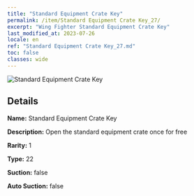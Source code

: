```yaml
---
title: "Standard Equipment Crate Key"
permalink: /item/Standard Equipment Crate Key_27/
excerpt: "Wing Fighter Standard Equipment Crate Key"
last_modified_at: 2023-07-26
locale: en
ref: "Standard Equipment Crate Key_27.md"
toc: false
classes: wide
---
```



 ![Standard Equipment Crate Key](/images/item/Standard_Equipment_Crate_Key_p.png)



## Details

 **Name:** Standard Equipment Crate Key 

 **Description:** Open the standard equipment crate once for free

 **Rarity:** 1 

 **Type:** 22 

 **Suction:** false 

 **Auto Suction:** false 


